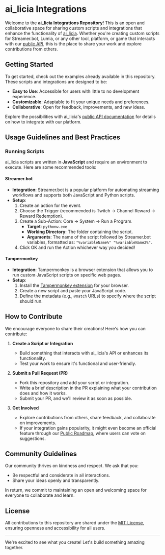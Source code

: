 # ai_licia Integrations

Welcome to the **ai_licia Integrations Repository**! This is an open and collaborative space for sharing custom scripts and integrations that enhance the functionality of [ai_licia](https://www.getailicia.com/). Whether you're creating custom scripts for Streamer.bot, Lumia, or any other tool, platform, or game that interacts with our [public API](https://docs.getailicia.com/), this is the place to share your work and explore contributions from others.

## Getting Started

To get started, check out the examples already available in this repository. These scripts and integrations are designed to be:
- **Easy to Use**: Accessible for users with little to no development experience.
- **Customizable**: Adaptable to fit your unique needs and preferences.
- **Collaborative**: Open for feedback, improvements, and new ideas.

Explore the possibilities with ai_licia's [public API documentation](https://docs.getailicia.com/) for details on how to integrate with our platform.


## Usage Guidelines and Best Practices

### Running Scripts

ai_licia scripts are written in **JavaScript** and require an environment to execute. Here are some recommended tools:

#### Streamer.bot
- **Integration**: Streamer.bot is a popular platform for automating streaming workflows and supports both JavaScript and Python scripts.
- **Setup**:
    1. Create an action for the event.
    2. Choose the Trigger (recommended is Twitch -> Channel Reward -> Reward Redemption).
    3. Create a Sub-Action: Core -> System -> Run a Program.
        - **Target**: `pythonw.exe`
        - **Working Directory**: The folder containing the script.
        - **Arguments**: The name of the script followed by Streamer.bot variables, formatted as: `"%variableName%" "%variableName2%"`.
    4. Click OK and run the Action whichever way you decided!
#### Tampermonkey
- **Integration**: Tampermonkey is a browser extension that allows you to run custom JavaScript scripts on specific web pages.
- **Setup**:
    1. Install the [Tampermonkey extension](https://www.tampermonkey.net/) for your browser.
    2. Create a new script and paste your JavaScript code.
    3. Define the metadata (e.g., `@match` URLs) to specify where the script should run.


## How to Contribute

We encourage everyone to share their creations! Here's how you can contribute:

1. **Create a Script or Integration**
    - Build something that interacts with ai_licia's API or enhances its functionality.
    - Test your work to ensure it's functional and user-friendly.

2. **Submit a Pull Request (PR)**
    - Fork this repository and add your script or integration.
    - Write a brief description in the PR explaining what your contribution does and how it works.
    - Submit your PR, and we'll review it as soon as possible.

3. **Get Involved**
    - Explore contributions from others, share feedback, and collaborate on improvements.
    - If your integration gains popularity, it might even become an official feature through our [Public Roadmap](https://novasquare.canny.io/), where users can vote on suggestions.

## Community Guidelines

Our community thrives on kindness and respect. We ask that you:
- Be respectful and considerate in all interactions.
- Share your ideas openly and transparently.

In return, we commit to maintaining an open and welcoming space for everyone to collaborate and learn.

## License

All contributions to this repository are shared under the [MIT License](LICENSE), ensuring openness and accessibility for all users.

---

We're excited to see what you create! Let's build something amazing together.
